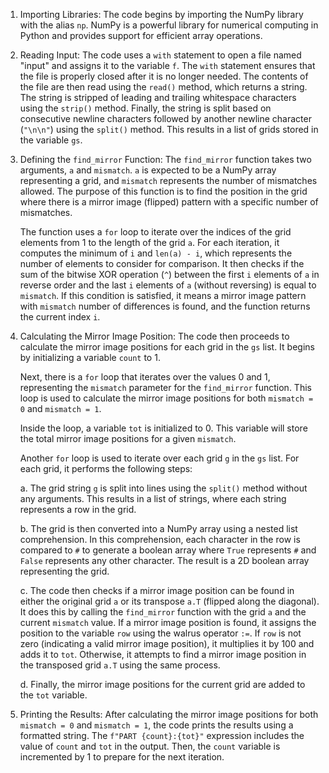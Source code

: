 1. Importing Libraries:
   The code begins by importing the NumPy library with the alias `np`. NumPy is a powerful library for numerical computing in Python and provides support for efficient array operations.

2. Reading Input:
   The code uses a `with` statement to open a file named "input" and assigns it to the variable `f`. The `with` statement ensures that the file is properly closed after it is no longer needed. The contents of the file are then read using the `read()` method, which returns a string. The string is stripped of leading and trailing whitespace characters using the `strip()` method. Finally, the string is split based on consecutive newline characters followed by another newline character (`"\n\n"`) using the `split()` method. This results in a list of grids stored in the variable `gs`.

3. Defining the `find_mirror` Function:
   The `find_mirror` function takes two arguments, `a` and `mismatch`. `a` is expected to be a NumPy array representing a grid, and `mismatch` represents the number of mismatches allowed. The purpose of this function is to find the position in the grid where there is a mirror image (flipped) pattern with a specific number of mismatches.

   The function uses a `for` loop to iterate over the indices of the grid elements from 1 to the length of the grid `a`. For each iteration, it computes the minimum of `i` and `len(a) - i`, which represents the number of elements to consider for comparison. It then checks if the sum of the bitwise XOR operation (`^`) between the first `i` elements of `a` in reverse order and the last `i` elements of `a` (without reversing) is equal to `mismatch`. If this condition is satisfied, it means a mirror image pattern with `mismatch` number of differences is found, and the function returns the current index `i`.

4. Calculating the Mirror Image Position:
   The code then proceeds to calculate the mirror image positions for each grid in the `gs` list. It begins by initializing a variable `count` to 1.

   Next, there is a `for` loop that iterates over the values 0 and 1, representing the `mismatch` parameter for the `find_mirror` function. This loop is used to calculate the mirror image positions for both `mismatch = 0` and `mismatch = 1`.

   Inside the loop, a variable `tot` is initialized to 0. This variable will store the total mirror image positions for a given `mismatch`.

   Another `for` loop is used to iterate over each grid `g` in the `gs` list. For each grid, it performs the following steps:

   a. The grid string `g` is split into lines using the `split()` method without any arguments. This results in a list of strings, where each string represents a row in the grid.

   b. The grid is then converted into a NumPy array using a nested list comprehension. In this comprehension, each character in the row is compared to `#` to generate a boolean array where `True` represents `#` and `False` represents any other character. The result is a 2D boolean array representing the grid.

   c. The code then checks if a mirror image position can be found in either the original grid `a` or its transpose `a.T` (flipped along the diagonal). It does this by calling the `find_mirror` function with the grid `a` and the current `mismatch` value. If a mirror image position is found, it assigns the position to the variable `row` using the walrus operator `:=`. If `row` is not zero (indicating a valid mirror image position), it multiplies it by 100 and adds it to `tot`. Otherwise, it attempts to find a mirror image position in the transposed grid `a.T` using the same process.

   d. Finally, the mirror image positions for the current grid are added to the `tot` variable.

5. Printing the Results:
   After calculating the mirror image positions for both `mismatch = 0` and `mismatch = 1`, the code prints the results using a formatted string. The `f"PART {count}:{tot}"` expression includes the value of `count` and `tot` in the output. Then, the `count` variable is incremented by 1 to prepare for the next iteration.
